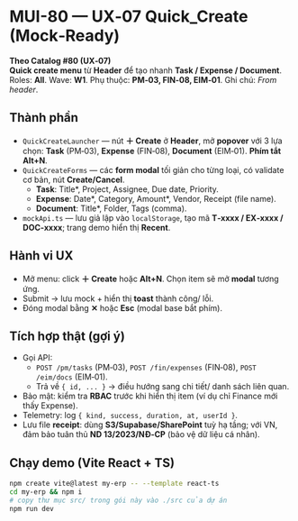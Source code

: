 
# MUI-80 — UX‑07 Quick_Create (Mock‑Ready)

**Theo Catalog #80 (UX‑07)**  
**Quick create menu** từ **Header** để tạo nhanh **Task / Expense / Document**. Roles: **All**. Wave: **W1**. Phụ thuộc: **PM‑03, FIN‑08, EIM‑01**. Ghi chú: *From header*.

## Thành phần
- `QuickCreateLauncher` — nút **＋ Create** ở **Header**, mở **popover** với 3 lựa chọn: **Task** (PM‑03), **Expense** (FIN‑08), **Document** (EIM‑01). **Phím tắt Alt+N**.
- `QuickCreateForms` — các **form modal** tối giản cho từng loại, có validate cơ bản, nút **Create/Cancel**.  
  - **Task**: Title*, Project, Assignee, Due date, Priority.  
  - **Expense**: Date*, Category, Amount*, Vendor, Receipt (file name).  
  - **Document**: Title*, Folder, Tags (comma).  
- `mockApi.ts` — lưu giả lập vào `localStorage`, tạo mã **T‑xxxx / EX‑xxxx / DOC‑xxxx**; trang demo hiển thị **Recent**.

## Hành vi UX
- Mở menu: click **＋ Create** hoặc **Alt+N**. Chọn item sẽ mở **modal** tương ứng.  
- Submit → lưu mock + hiển thị **toast** thành công/ lỗi.  
- Đóng modal bằng **✕** hoặc **Esc** (modal base bắt phím).

## Tích hợp thật (gợi ý)
- Gọi API:
  - `POST /pm/tasks` (PM‑03), `POST /fin/expenses` (FIN‑08), `POST /eim/docs` (EIM‑01).  
  - Trả về `{ id, ... }` → điều hướng sang chi tiết/ danh sách liên quan.
- Bảo mật: kiểm tra **RBAC** trước khi hiển thị item (ví dụ chỉ Finance mới thấy Expense).  
- Telemetry: log `{ kind, success, duration, at, userId }`.  
- Lưu file **receipt**: dùng **S3/Supabase/SharePoint** tuỳ hạ tầng; với VN, đảm bảo tuân thủ **ND 13/2023/NĐ‑CP** (bảo vệ dữ liệu cá nhân).

## Chạy demo (Vite React + TS)
```bash
npm create vite@latest my-erp -- --template react-ts
cd my-erp && npm i
# copy thư mục src/ trong gói này vào ./src của dự án
npm run dev
```
